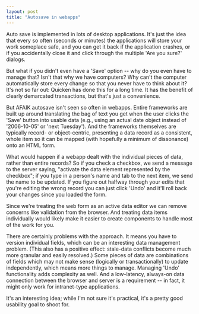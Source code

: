 ```yaml
---
layout: post
title: "Autosave in webapps"
---
```




<p>Auto save is implemented in lots of desktop applications. It's just the idea that every so often (seconds or minutes) the applications will store your work someplace safe, and you can get it back if the application crashes, or if you accidentally close it and click through the multiple 'Are you sure?' dialogs.</p>

<p>But what if you didn't even have a 'Save' option -- why do you even have to manage that? Isn't that why we have computers? Why can't the computer automatically store every change so that you never have to think about it? It's not so far out: Quicken has done this for a long time. It has the benefit of clearly demarcated transactions, but that's just a convenience.</p>

<p>But AFAIK autosave isn't seen so often in webapps. Entire frameworks are built up around translating the bag of text you get when the user clicks the 'Save' button into usable data (e.g., using an actual date object instead of '2006-10-05' or 'next Tuesday'). And the frameworks themselves are typically record- or object-centric, presenting a data record as a consistent, whole item so it can be mapped (with hopefully a minimum of dissonance) onto an HTML form.</p>

<p>What would happen if a webapp dealt with the individual pieces of data, rather than entire records? So if you check a checkbox, we send a message to the server saying, "activate the data element represented by the checkbox"; if you type in a person's name and tab to the next item, we send the name to be updated. If you figure out halfway through your edits that you're editing the wrong record you can just click 'Undo' and it'll roll back your changes since you loaded the form.</p>

<p>Since we're treating the web form as an active data editor we can remove concerns like validation from the browser. And treating data items individually would likely make it easier to create components to handle most of the work for you.</p>

<p>There are certainly problems with the approach. It means you have to version individual fields, which can be an interesting data management problem. (This also has a positive effect: stale-data conflicts become much more granular and easily resolved.) Some pieces of data are combinations of fields which may not make sense (logically or transactionally) to update independently, which means more things to manage. Managing 'Undo' functionality adds complexity as well. And a low-latency, always-on data connection between the browser and server is a requirement -- in fact, it might only work for intranet-type applications.</p>

<p>It's an interesting idea; while I'm not sure it's practical, it's a pretty good usability goal to shoot for.</p>


